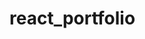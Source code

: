# react_portfolio
<!--## Demovia CodeSandbox <br/>[![Demo]--><!--(https://img.icons8.com/external-bearicons-outline-color-bearicons/64/000000/external-Demo-miscellany-texts-and-badges-bearicons-outline-color-bearicons.png)](https://jsgzc3.csb.app/)-->
